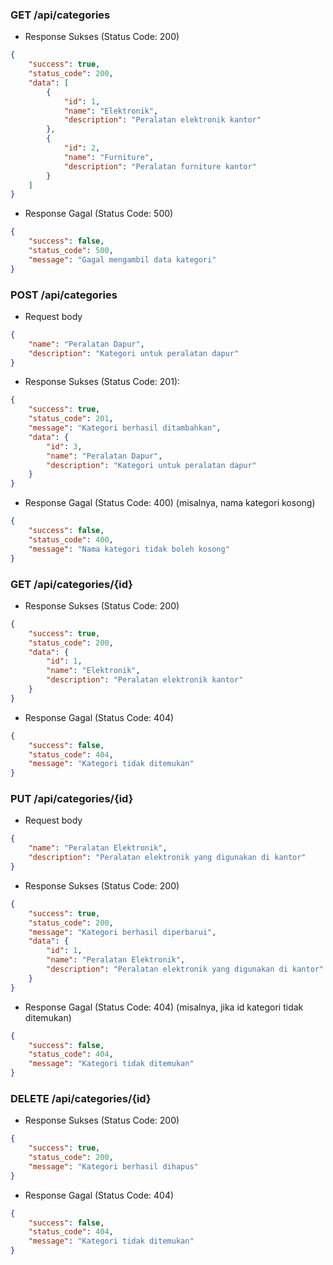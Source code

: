 ### GET /api/categories
- Response Sukses (Status Code: 200)
```json
{
    "success": true,
    "status_code": 200,
    "data": [
        {
            "id": 1,
            "name": "Elektronik",
            "description": "Peralatan elektronik kantor"
        },
        {
            "id": 2,
            "name": "Furniture",
            "description": "Peralatan furniture kantor"
        }
    ]
}
```

- Response Gagal (Status Code: 500)
```json
{
    "success": false,
    "status_code": 500,
    "message": "Gagal mengambil data kategori"
}
```

### POST /api/categories
- Request body
```json
{
    "name": "Peralatan Dapur",
    "description": "Kategori untuk peralatan dapur"
}

```

- Response Sukses (Status Code: 201):
```json
{
    "success": true,
    "status_code": 201,
    "message": "Kategori berhasil ditambahkan",
    "data": {
        "id": 3,
        "name": "Peralatan Dapur",
        "description": "Kategori untuk peralatan dapur"
    }
}
```

- Response Gagal (Status Code: 400) (misalnya, nama kategori kosong)
```json
{
    "success": false,
    "status_code": 400,
    "message": "Nama kategori tidak boleh kosong"
}
```

### GET /api/categories/{id}
- Response Sukses (Status Code: 200)
```json
{
    "success": true,
    "status_code": 200,
    "data": {
        "id": 1,
        "name": "Elektronik",
        "description": "Peralatan elektronik kantor"
    }
}
```

- Response Gagal (Status Code: 404)
```json
{
    "success": false,
    "status_code": 404,
    "message": "Kategori tidak ditemukan"
}
```

### PUT /api/categories/{id}
- Request body
```json
{
    "name": "Peralatan Elektronik",
    "description": "Peralatan elektronik yang digunakan di kantor"
}
```

- Response Sukses (Status Code: 200)
```json
{
    "success": true,
    "status_code": 200,
    "message": "Kategori berhasil diperbarui",
    "data": {
        "id": 1,
        "name": "Peralatan Elektronik",
        "description": "Peralatan elektronik yang digunakan di kantor"
    }
}
```

- Response Gagal (Status Code: 404) (misalnya, jika id kategori tidak ditemukan)
```json
{
    "success": false,
    "status_code": 404,
    "message": "Kategori tidak ditemukan"
}
```

### DELETE /api/categories/{id}
- Response Sukses (Status Code: 200)
```json
{
    "success": true,
    "status_code": 200,
    "message": "Kategori berhasil dihapus"
}
```
- Response Gagal (Status Code: 404)
```json
{
    "success": false,
    "status_code": 404,
    "message": "Kategori tidak ditemukan"
}
```